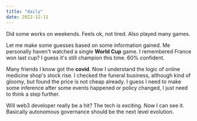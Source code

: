 ```yaml
---
title: "daily"
date: 2022-12-11
---
```

Did some works on weekends. Feels ok, not tired. Also played many games.

Let me make some guesses based on some information gained. Me personally haven't watched a single **World Cup** game. I remembered France won last cup? I
guess it's still champion this time. 60% confident.

Many friends I know got the **covid**. Now I understand the logic of online medicine shop's stock rise. I checked the funeral business, although kind of 
gloomy, but found the price is not cheap already. I guess I need to make some inference after some events happened or policy changed, I just need to think
a step further.

Will web3 developer really be a hit? The tech is exciting. Now I can see it. Basically autonomous governance should be the next level evolution.

